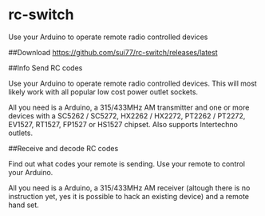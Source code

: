 # rc-switch
Use your Arduino to operate remote radio controlled devices

##Download
https://github.com/sui77/rc-switch/releases/latest

##Info
Send RC codes

Use your Arduino to operate remote radio controlled devices. This will most likely work with all popular low cost power outlet sockets.

All you need is a Arduino, a 315/433MHz AM transmitter  and one or more devices with a SC5262 / SC5272, HX2262 / HX2272, PT2262 / PT2272, EV1527, RT1527, FP1527 or HS1527 chipset. Also supports Intertechno outlets.

##Receive and decode RC codes

Find out what codes your remote is sending. Use your remote to control your Arduino.

All you need is a Arduino, a 315/433MHz AM receiver (altough there is no instruction yet, yes it is possible to hack an existing device) and a remote hand set.
